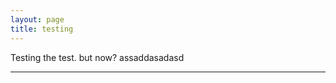 ```yaml
---
layout: page
title: testing
---
```


Testing the test. but now?
assaddasadasd
<hr> <!--test comment-->

